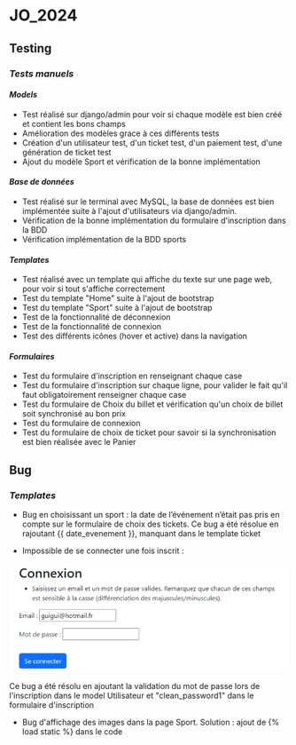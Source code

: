 # JO_2024

## __Testing__

### ***Tests manuels***

#### ***Models***

-   Test réalisé sur django/admin pour voir si chaque modèle est bien créé et contient les bons champs
-   Amélioration des modèles grace à ces différents tests
-   Création d'un utilisateur test, d'un ticket test, d'un paiement test, d'une génération de ticket test
-   Ajout du modèle Sport et vérification de la bonne implémentation 

#### ***Base de données***

-   Test réalisé sur le terminal avec MySQL, la base de données est bien implémentée suite à l'ajout d'utilisateurs via django/admin.
-   Vérification de la bonne implémentation du formulaire d'inscription dans la BDD
-   Vérification implémentation de la BDD sports

#### ***Templates***

-   Test réalisé avec un template qui affiche du texte sur une page web, pour voir si tout s'affiche correctement
-   Test du template "Home" suite à l'ajout de bootstrap 
-   Test du template "Sport" suite à l'ajout de bootstrap 
-   Test de la fonctionnalité de déconnexion
-   Test de la fonctionnalité de connexion
-   Test des différents icônes (hover et active) dans la navigation

#### ***Formulaires***

-   Test du formulaire d'inscription en renseignant chaque case
-   Test du formulaire d'inscription sur chaque ligne, pour valider le fait qu'il faut obligatoirement renseigner chaque case
-   Test du formulaire de Choix du billet et vérification qu'un choix de billet soit synchronisé au bon prix 
-   Test du formulaire de connexion
-   Test du formulaire de choix de ticket pour savoir si la synchronisation est bien réalisée avec le Panier

## __Bug__

### ***Templates***

-   Bug en choisissant un sport : la date de l’événement n’était pas pris en compte sur le formulaire de choix des tickets. Ce bug a été résolue en rajoutant {{ date_evenement }}, manquant dans le template ticket

- Impossible de se connecter une fois inscrit : 

![Bug Connexion](/jo_projet/jo_app/static/images/bugs/bug_connexion.png)

Ce bug a été résolu en ajoutant la validation du mot de passe lors de l'inscription dans le model Utilisateur et "clean_password1" dans le formulaire d'inscription

- Bug d'affichage des images dans la page Sport. Solution : ajout de {% load static %} dans le code
